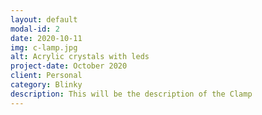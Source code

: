 ```yaml
---
layout: default
modal-id: 2
date: 2020-10-11
img: c-lamp.jpg
alt: Acrylic crystals with leds
project-date: October 2020
client: Personal
category: Blinky
description: This will be the description of the Clamp
---
```

